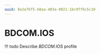 ```yaml
---
uuid: 8e2e76f5-b8aa-403a-9021-1bc9ff6c5c10
---
```



# BDCOM.IOS


<!-- prettier-ignore -->
!!! todo
    Describe *BDCOM.IOS* profile

